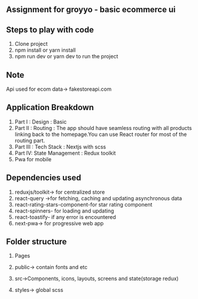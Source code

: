 ## Assignment for groyyo - basic ecommerce ui

## Steps to play with code

1. Clone project
2. npm install or yarn install
3. npm run dev or yarn dev to run the project

## Note

Api used for ecom data-> fakestoreapi.com

## Application Breakdown

1. Part I : Design : Basic
2. Part II : Routing : The app should have seamless routing with all products linking back to the homepage.You can use React router for most of the routing part.
3. Part III : Tech Stack : Nextjs with scss
4. Part IV: State Management : Redux toolkit
5. Pwa for mobile

## Dependencies used

1. reduxjs/toolkit-> for centralized store
2. react-query ->for fetching, caching and updating asynchronous data
3. react-rating-stars-component-for star rating component
4. react-spinners- for loading and updating
5. react-toastify- if any error is encountered
6. next-pwa-> for progressive web app

## Folder structure

1. Pages

2. public-> contain fonts and etc

3. src->Components, icons, layouts, screens and state(storage redux)

4. styles-> global scss
